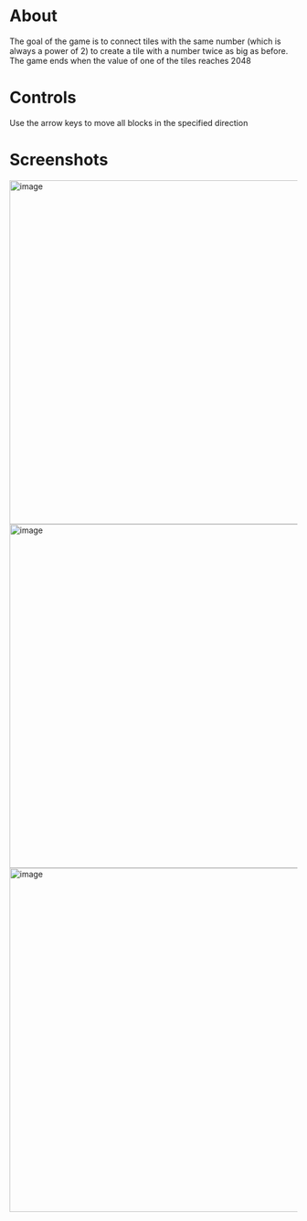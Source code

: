 <h1>About</h1>
<p>The goal of the game is to connect tiles with the same number (which is always a power of 2) to create a tile with a number twice as big as before. The game ends when the value of one of the tiles reaches 2048</p>
<h1>Controls</h1>
<p>Use the arrow keys to move all blocks in the specified direction</p>
<h1>Screenshots</h1>
<img width="602" alt="image" src="https://github.com/V8Enthusiast/2048/assets/122159672/8ec46972-2b8d-411f-8597-8556c97c7b4d">
<img width="602" alt="image" src="https://github.com/V8Enthusiast/2048/assets/122159672/06cfb77b-4826-4429-9ce5-28fba08dca2c">
<img width="602" alt="image" src="https://github.com/V8Enthusiast/2048/assets/122159672/d8e6ca65-c441-4312-a1fe-1dc75bb723fc">
